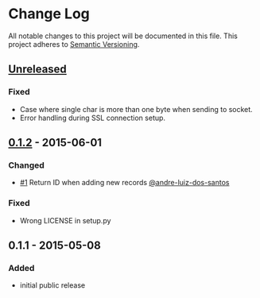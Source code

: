 # Change Log
All notable changes to this project will be documented in this file.
This project adheres to [Semantic Versioning](http://semver.org/).

## [Unreleased][unreleased]

### Fixed
- Case where single char is more than one byte when sending to socket.
- Error handling during SSL connection setup.

## [0.1.2] - 2015-06-01

### Changed
- [#1](https://github.com/vshn/tikapy/pull/1) Return ID when adding new records 
  [@andre-luiz-dos-santos](https://github.com/andre-luiz-dos-santos)

### Fixed
- Wrong LICENSE in setup.py

## 0.1.1 - 2015-05-08

### Added
- initial public release

[unreleased]: https://github.com/vshn/tikapy/compare/v0.1.2...HEAD
[0.1.2]: https://github.com/vshn/tikapy/compare/v0.1.1...v0.1.2
